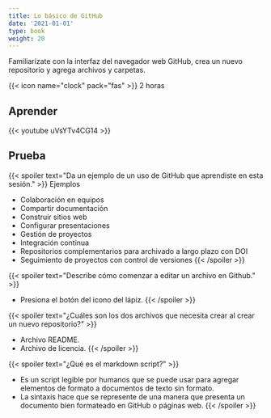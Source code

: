 ```yaml
---
title: Lo básico de GitHub
date: '2021-01-01'
type: book
weight: 20
---
```


Familiarízate con la interfaz del navegador web GitHub, crea un nuevo repositorio y agrega archivos y carpetas.

<!--more-->

{{< icon name="clock" pack="fas" >}} 2 horas

## Aprender

{{< youtube uVsYTv4CG14 >}}

## Prueba

{{< spoiler text="Da un ejemplo de un uso de GitHub que aprendiste en esta sesión." >}}
Ejemplos
* Colaboración en equipos
* Compartir documentación
* Construir sitios web
* Configurar presentaciones
* Gestión de proyectos
* Integración continua
* Repositorios complementarios para archivado a largo plazo con DOI
* Seguimiento de proyectos con control de versiones
  {{< /spoiler >}}

{{< spoiler text="Describe cómo comenzar a editar un archivo en Github." >}}
* Presiona el botón del icono del lápiz.
{{< /spoiler >}}

{{< spoiler text="¿Cuáles son los dos archivos que necesita crear al crear un nuevo repositorio?" >}}
* Archivo README.
* Archivo de licencia.
{{< /spoiler >}}

{{< spoiler text="¿Qué es el markdown script?" >}}
* Es un script legible por humanos que se puede usar para agregar elementos de formato a documentos de texto sin formato.
* La sintaxis hace que se represente de una manera que presenta un documento bien formateado en GitHub o páginas web.
{{< /spoiler >}}

